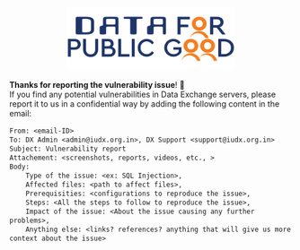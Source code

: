 <p align="center">
<img src="./docs/cdpg.png" width="300">
</p>

**Thanks for reporting the vulnerability issue**! :vulcan_salute:
<br>
If you find any potential vulnerabilities in Data Exchange servers, please report it to us in a confidential way
by adding the following content in the email:

```
From: <email-ID>
To: DX Admin <admin@iudx.org.in>, DX Support <support@iudx.org.in>
Subject: Vulnerability report
Attachement: <screenshots, reports, videos, etc., > 
Body:
    Type of the issue: <ex: SQL Injection>,
    Affected files: <path to affect files>,
    Prerequisities: <configurations to reproduce the issue>,
    Steps: <All the steps to follow to reproduce the issue>,
    Impact of the issue: <About the issue causing any further problems>,
    Anything else: <links? references? anything that will give us more context about the issue>
        
```

